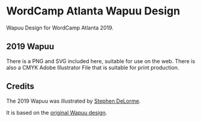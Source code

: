 # WordCamp Atlanta Wapuu Design

Wapuu Design for WordCamp Atlanta 2019.

## 2019 Wapuu

There is a PNG and SVG included here, suitable for use on the web. There is also a CMYK Adobe Illustrator File that is suitable for print production.

## Credits

The 2019 Wapuu was illustrated by [Stephen DeLorme](https://d.elor.me).

It is based on the [original Wapuu design](https://github.com/jawordpressorg/wapuu).